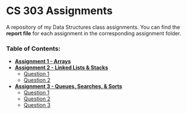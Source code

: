 # CS 303 Assignments
A repository of my Data Structures class assignments. 
You can find the **report file** for each assignment in the corresponding assignment folder.

### Table of Contents:
* **[Assignment 1 - Arrays](Assignment1/report_1.md)**
* **[Assignment 2 - Linked Lists & Stacks](Assignment2/report_2.md)**
  * [Question 1](Assignment2/Question1)
  * [Question 2](Assignment2/Question2)
* **[Assignment 3 - Queues, Searches, & Sorts](Assignment3/report_3.md)**
  * [Question 1](Assignment3/Question1)
  * [Question 2](Assignment3/Question2)
  * [Question 3](Assignment3/Question3)
